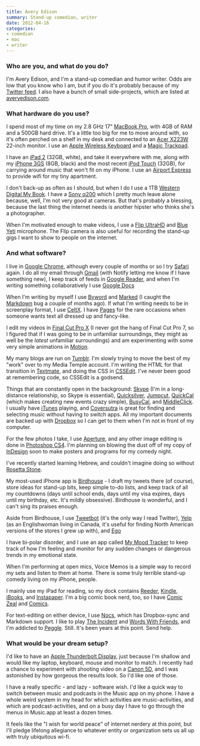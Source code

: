 ```yaml
---
title: Avery Edison
summary: Stand-up comedian, writer
date: 2012-04-16
categories:
- comedian
- mac
- writer
---
```


### Who are you, and what do you do?

I'm Avery Edison, and I'm a stand-up comedian and humor writer. Odds are low that you know who I am, but if you do it's probably because of my [Twitter feed](http://www.twitter.com/aedison "Avery's Twiter account."). I also have a bunch of small side-projects, which are listed at [averyedison.com](http://www.averyedison.com/ "Avery's website.").

### What hardware do you use?

I spend most of my time on my 2.8 GHz 17" [MacBook Pro][macbook-pro], with 4GB of RAM and a 500GB hard drive. It's a little too big for me to move around with, so it's often perched on a shelf in my desk and connected to an [Acer X223W][x223w] 22-inch monitor. I use an [Apple Wireless Keyboard][keyboard] and a [Magic Trackpad][magic-trackpad].

I have an [iPad 2][ipad-2] (32GB, white), and take it everywhere with me, along with my [iPhone 3GS][iphone-3gs] (8GB, black) and the most recent [iPod Touch][ipod-touch] (32GB), for carrying around music that won't fit on my iPhone. I use an [Airport Express][airport-express] to provide wifi for my tiny apartment.

I don't back-up as often as I should, but when I do I use a 1TB [Western Digital My Book][my-book-for-mac]. I have a [Sony α200][alpha-200] which I pretty much leave alone because, well, I'm not very good at cameras. But that's probably a blessing, because the last thing the internet needs is another hipster who thinks she's a photographer.

When I'm motivated enough to make videos, I use a [Flip UltraHD][flip-ultra-hd] and [Blue Yeti][yeti] microphone. The Flip camera is also useful for recording the stand-up gigs I want to show to people on the internet.

### And what software?

I live in [Google Chrome][chrome], although every couple of months or so I try [Safari][] again. I do all my email through [Gmail][] (with Notify letting me know if I have something new), I keep track of feeds in [Google Reader][google-reader], and when I'm writing something collaboratively I use [Google Docs][google-docs]

When I'm writing by myself I use [Byword][] and [Marked][] (I caught the [Markdown][] bug a couple of months ago). If what I'm writing needs to be in screenplay format, I use [CeltX][]. I have [Pages][] for the rare occasions when someone wants text all dressed up and fancy-like.

I edit my videos in [Final Cut Pro X][final-cut-pro-x] (I never got the hang of Final Cut Pro 7, so I figured that if I was going to be in unfamiliar surroundings, they might as well be the *latest* unfamiliar surroundings) and am experimenting with some very simple animations in [Motion][].

My many blogs are run on [Tumblr][]. I'm slowly trying to move the best of my "work" over to my Media Temple account. I'm writing the HTML for that transition in [Textmate][], and doing the CSS in [CSSEdit][]. I've never been good at remembering code, so CSSEdit is a godsend.

Things that are constantly open in the background: [Skype][] (I'm in a long-distance relationship, so Skype is essential), [Quicksilver][], [Jumpcut][], [QuickCal][] (which makes creating new events crazy simple), [BusyCal][], and [MiddleClick][]. I usually have [iTunes][] playing, and [Coversutra][] is great for finding and selecting music without having to switch apps. All my important documents are backed up with [Dropbox][] so I can get to them when I'm not in front of my computer.

For the few photos I take, I use [Aperture][], and any other image editing is done in [Photoshop CS4][photoshop]. I'm planning on blowing the dust off of my copy of [InDesign][] soon to make posters and programs for my comedy night.

I've recently started learning Hebrew, and couldn't imagine doing so without [Rosetta Stone][rosetta-stone].

My most-used iPhone app is [Birdhouse][birdhouse-ios] - I draft my tweets there (of course), store ideas for stand-up bits, keep simple to-do lists, and keep track of all my countdowns (days until school ends, days until my visa expires, days until my birthday, etc. It's mildly obsessive). Birdhouse is wonderful, and I can't sing its praises enough.

Aside from Birdhouse, I use [Tweetbot][tweetbot-ios] (it's the only way I read Twitter), [Yelp][yelp-ios] (as an Englishwoman living in Canada, it's useful for finding North American versions of the stores I grew up with), and [Ego][ego-ios]

I have bi-polar disorder, and I use an app called [My Mood Tracker][mymoodtracker-ios] to keep track of how I'm feeling and monitor for any sudden changes or dangerous trends in my emotional state.

When I'm performing at open mics, Voice Memos is a simple way to record my sets and listen to them at home. There is some truly terrible stand-up comedy living on my iPhone, people.

I mainly use my iPad for reading, so my dock contains [Reeder][reeder-ios], [Kindle][kindle-ios], [iBooks][ibooks-ios], and [Instapaper][instapaper-ios]. I'm a big comic book nerd, too, so I have [Comic Zeal][comic-zeal-ios] and [Comics][comics-ios].

For text-editing on either device, I use [Nocs][nocs-ios], which has Dropbox-sync and Markdown support. I like to play [The Incident][the-incident-ios] and [Words With Friends][words-with-friends-ios], and I'm addicted to [Peggle][peggle-ios]. Still. It's been years at this point. Send help.

### What would be your dream setup?

I'd like to have an [Apple Thunderbolt Display][thunderbolt-display], just because I'm shallow and would like my laptop, keyboard, mouse and monitor to match. I recently had a chance to experiment with shooting video on a [Canon 5D][eos-5d-mark-ii], and I was astonished by how gorgeous the results look. So I'd like one of those.

I have a really specific - and lazy - software wish. I'd like a quick way to switch between music and podcasts in the Music app on my phone. I have a whole weird system in my head for which activities are music-activities, and which are podcast-activities, and on a busy day I have to go through the menus in Music.app at least a dozen times.

It feels like the "I wish for world peace" of internet nerdery at this point, but I'll pledge lifelong allegiance to whatever entity or organization sets us all up with truly ubiquitous wi-fi.

[airport-express]: https://en.wikipedia.org/wiki/AirPort_Express "A small wireless access point."
[alpha-200]: https://en.wikipedia.org/wiki/Sony_Alpha_200 "A 10.2 megapixel DSLR."
[aperture]: https://en.wikipedia.org/wiki/Aperture_(software) "Photo editing and management software for Mac OS X."
[birdhouse-ios]: http://birdhouseapp.com/ "A Twitter notepad app for iOS."
[busycal]: http://www.busymac.com/busycal/ "Advanced calendar software for Mac OS X."
[byword]: http://web.archive.org/web/20230814051943/https://www.bywordapp.com/ "A full-screen writing tool for the Mac."
[celtx]: https://www.celtx.com/ "A pre-production/script writing software suite."
[chrome]: https://www.google.com/intl/en/chrome/ "A WebKit-based browser, where each tab runs in its own thread."
[comic-zeal-ios]: http://www.bitolithic.com/comic-zeal "A comic book reader app."
[comics-ios]: https://apps.apple.com/us/app/comics/id303491945 "A comic viewer and store app."
[coversutra]: https://www.macworld.com/article/183385/coversutra.html "An iTunes controller for the Mac."
[cssedit]: https://www.macworld.com/article/189169/cssedit26.html "A stylesheet editor for the Mac."
[dropbox]: https://www.dropbox.com/ "Online syncing and storage."
[ego-ios]: https://www.ego-app.com/ "An iPhone application for checking web statistics."
[eos-5d-mark-ii]: http://web.archive.org/web/20151104220940/http://www.usa.canon.com/cusa/support/consumer/eos_slr_camera_systems/eos_digital_slr_cameras/eos_5d_mark_ii "A 21 megapixel DSLR."
[final-cut-pro-x]: https://en.wikipedia.org/wiki/Final_Cut_Pro_X "A nonlinear video editor."
[flip-ultra-hd]: https://en.wikipedia.org/wiki/Flip_Video "A compact HD video recorder."
[gmail]: https://mail.google.com/mail/u/0/ "Web-based email."
[google-docs]: https://en.wikipedia.org/wiki/Google_Docs "A web-based office suite."
[google-reader]: https://en.wikipedia.org/wiki/Google_Reader "A web-based feed reader."
[ibooks-ios]: https://apps.apple.com/us/app/ibooks/id364709193 "A book reader for iOS."
[indesign]: https://www.adobe.com/products/indesign.html "A desktop/web publishing application."
[instapaper-ios]: http://web.archive.org/web/20221221083204/https://www.instapaper.com/iphone "An iPhone app for reading Instapaper saved pages."
[ipad-2]: https://www.apple.com/ipad/ "A tablet device."
[iphone-3gs]: https://en.wikipedia.org/wiki/IPhone_3GS "A 3 megapixel smartphone."
[ipod-touch]: https://support.apple.com/ipod-touch "It's like an iPhone, without the phone bit."
[itunes]: https://www.apple.com/itunes/ "A jukebox application and online store."
[jumpcut]: https://jumpcut.sourceforge.net/ "A clipboard buffer for Mac OS X."
[keyboard]: https://www.apple.com/us/shop/goto/mac/accessories "The keyboard."
[kindle-ios]: https://apps.apple.com/gb/app/kindle/id302584613 "An iPhone app for accessing Kindle content from Amazon."
[macbook-pro]: https://www.apple.com/macbook-pro/ "A laptop."
[magic-trackpad]: https://en.wikipedia.org/wiki/Magic_Trackpad "A trackpad for desktop machines."
[markdown]: https://daringfireball.net/projects/markdown/ "An email-like format for marking up text."
[marked]: https://marked2app.com/ "A Markdown preview tool for Mac text editors."
[middleclick]: https://rouge41.com/labs/ "A software hack to make a triple taps register as a middle click on Macbooks."
[motion]: https://www.apple.com/final-cut-pro/motion/ "A 3D motion graphics suite."
[my-book-for-mac]: http://web.archive.org/web/20151225213012/http://wd.com:80/en/products/products.aspx?id=250 "An external hard drive."
[mymoodtracker-ios]: https://apps.apple.com/us/app/mymoodtracker/id362285162 "A mood and emotional tracking app."
[nocs-ios]: https://www.wisd.com/nocs/ "A DropBox-based Markdown text/notes editor."
[pages]: https://www.apple.com/pages/ "A Mac word processor and layout tool from Apple."
[peggle-ios]: https://apps.apple.com/app/peggle/id314303518 "A terribly addictive peg-popping game."
[photoshop]: https://www.adobe.com/products/photoshop.html "A bitmap image editor."
[quickcal]: http://web.archive.org/web/20230805111030/https://quickcalapp.com/ "A Mac calendar and task app that's based on natural language."
[quicksilver]: https://qsapp.com/ "A data manipulator and launcher for the Mac."
[reeder-ios]: https://reederapp.com "A Google Reader client for iOS."
[rosetta-stone]: https://www.rosettastone.com/ "Software for learning various languages."
[safari]: https://www.apple.com/safari/ "A fast web browser."
[skype]: https://www.skype.com/en/ "Voice and video chat software."
[textmate]: https://macromates.com/ "A text editor for the Mac."
[the-incident-ios]: https://apps.apple.com/us/app/the-incident/id385533456 "A game of dodging falling objects."
[thunderbolt-display]: https://www.apple.com/displays/ "A Thunderbolt-powered monitor."
[tumblr]: https://www.tumblr.com/ "An online personal publishing platform."
[tweetbot-ios]: https://tapbots.com/tweetbot/ "A Twitter client for iOS."
[words-with-friends-ios]: https://apps.apple.com/us/app/words-with-friends/id322852954 "A word game for the iPhone."
[x223w]: http://web.archive.org/web/20190509024926/https://www.amazon.com/Acer-X223W-22-inch-LCD-Monitor/dp/B002TS8Z7Q "A 22 inch LCD monitor."
[yelp-ios]: https://apps.apple.com/app/yelp/id284910350 "An iPhone app for accessing Yelp reviews."
[yeti]: http://web.archive.org/web/20160413134343/http://www.bluemic.com:80/yeti/ "A USB microphone."
